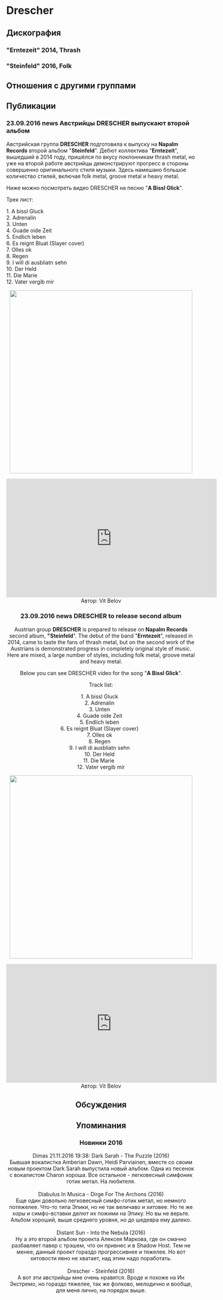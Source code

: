 # Drescher



## Дискография

### "Erntezeit" 2014, Thrash



### "Steinfeld" 2016, Folk




## Отношения с другими группами


## Публикации

### 23.09.2016 news Австрийцы DRESCHER выпускают второй альбом

<p>Австрийская группа <strong>DRESCHER</strong> подготовила к выпуску на<strong> Napalm Records</strong> второй альбом "<strong>Steinfeld</strong>". Дебют коллектива "<strong>Erntezeit</strong>", вышедший в 2014 году, пришёлся по вкусу поклонникам thrash metal, но уже на второй работе австрийцы демонстрируют прогресс в стороны совершенно оригинального стиля музыки. Здесь намешано большое количество стилей, включая folk metal, groove metal и heavy metal.</p><p>Ниже можно посмотреть видео DRESCHER на песню "<strong>A Bissl Glick</strong>".</p><p>Трек лист:</p><p>1. A bissl Gluck&nbsp;&nbsp; <br>2. Adrenalin&nbsp;&nbsp; <br>3. Unten&nbsp;&nbsp; <br>4. Guade oide Zeit&nbsp;&nbsp; <br>5. Endlich leben&nbsp;&nbsp; <br>6. Es reignt Bluat (Slayer cover)&nbsp;&nbsp; <br>7. Olles ok&nbsp;&nbsp; <br>8. Regen&nbsp;&nbsp; <br>9. I will di ausbliatn sehn&nbsp;&nbsp; <br>10. Der Held&nbsp;&nbsp; <br>11. Die Marie &nbsp;&nbsp; <br>12. Vater vergib mir </p><p><center><img width="486" height="486" src="/images/news_rus/2016.09/30011.jpg" border="0"></p><p><center><iframe width="560" height="315" src="https://www.youtube.com/embed/IZZt9iLZVJk" frameborder="0" allowfullscreen></iframe>
Автор: Vit Belov

### 23.09.2016 news DRESCHER to release second album

<p>Austrian group <strong>DRESCHER</strong> is prepared to release on<strong> Napalm Records</strong> second album, <strong>"Steinfeld</strong>". The debut of the band "<strong>Erntezeit</strong>", released in 2014, came to taste the fans of thrash metal, but on the second work of the Austrians is demonstrated progress in completely original style of music. Here are mixed, a large number of styles, including folk metal, groove metal and heavy metal.</p><p>Below you can see DRESCHER video for the song "<strong>A Bissl Glick</strong>".</p><p>Track list:</p><p>1. A bissl Gluck&nbsp;&nbsp; <br>2. Adrenalin&nbsp;&nbsp; <br>3. Unten&nbsp;&nbsp; <br>4. Guade oide Zeit&nbsp;&nbsp; <br>5. Endlich leben&nbsp;&nbsp; <br>6. Es reignt Bluat (Slayer cover)&nbsp;&nbsp; <br>7. Olles ok&nbsp;&nbsp; <br>8. Regen&nbsp;&nbsp; <br>9. I will di ausbliatn sehn&nbsp;&nbsp; <br>10. Der Held&nbsp;&nbsp; <br>11. Die Marie &nbsp;&nbsp; <br>12. Vater vergib mir </p><p><center><img width="486" height="486" src="/images/news/2016.09/30012.jpg" border="0"></p><p><center><iframe width="560" height="315" src="https://www.youtube.com/embed/IZZt9iLZVJk" frameborder="0" allowfullscreen></iframe>
Автор: Vit Belov


## Обсуждения


## Упоминания

### Новинки 2016

Dimas 21.11.2016 19:38:
Dark Sarah - The Puzzle (2016)<BR>Бывшая вокалистка Amberian Dawn, Heidi Parviainen, вместе со своим новым проектом Dark Sarah выпустила новый альбом. Одна из песенок с вокалистом Charon хороша. Все остальное - легковесный симфоник готик метал. На любителя.<BR><BR>Diabulus In Musica - Dirge For The Archons (2016)<BR>Еще один довольно легковесный симфо-готик метал, но немного потяжелее. Что-то типа Эпики, но не так величаво и хитовее. Но те же хоры и симфо-вставки делют их пожими на Эпику. Но вы не верьте. Альбом хороший, выше среднего уровня, но до шедевра ему далеко.<BR><BR>Distant Sun - Into the Nebula (2016)<BR>Ну а это второй альбом проекта Алексея Маркова, где он смачно разбавляет павер с трэшем, что он привнес и в Shadow Host. Тем не менее, данный проект гораздо прогрессивнее и тяжелее. Но вот хитовости явно не хватает, над этим надо поработать.<BR><BR>Drescher - Steinfeld (2016)<BR>А вот эти австрийцы мне очень нравятся. Вроде и похоже на Ин Экстремо, но гораздо тяжелее, так же фолково, мелодично и вообще, для меня лично, на порядок выше.

